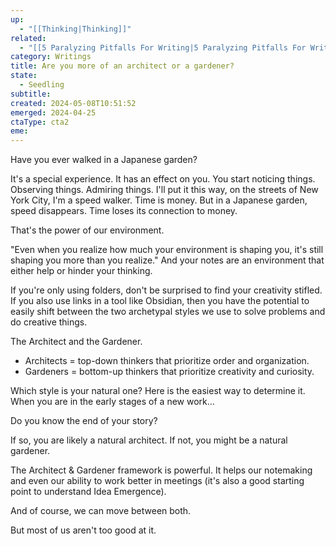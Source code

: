```yaml
---
up:
  - "[[Thinking|Thinking]]"
related:
  - "[[5 Paralyzing Pitfalls For Writing|5 Paralyzing Pitfalls For Writing]]"
category: Writings
title: Are you more of an architect or a gardener?
state:
  - Seedling
subtitle: 
created: 2024-05-08T10:51:52
emerged: 2024-04-25
ctaType: cta2
eme: 
---
```

Have you ever walked in a Japanese garden?

It's a special experience. It has an effect on you. You start noticing things. Observing things. Admiring things. I'll put it this way, on the streets of New York City, I'm a speed walker. Time is money. But in a Japanese garden, speed disappears. Time loses its connection to money.

That's the power of our environment.

"Even when you realize how much your environment is shaping you, it's still shaping you more than you realize." And your notes are an environment that either help or hinder your thinking.

If you're only using folders, don't be surprised to find your creativity stifled. If you also use links in a tool like Obsidian, then you have the potential to easily shift between the two archetypal styles we use to solve problems and do creative things.

The Architect and the Gardener.

- Architects = top-down thinkers that prioritize order and organization.
- Gardeners = bottom-up thinkers that prioritize creativity and curiosity.

Which style is your natural one? Here is the easiest way to determine it. When you are in the early stages of a new work…

Do you know the end of your story?

If so, you are likely a natural architect. If not, you might be a natural gardener.

The Architect & Gardener framework is powerful. It helps our notemaking and even our ability to work better in meetings (it's also a good starting point to understand Idea Emergence).

And of course, we can move between both.

But most of us aren't too good at it.